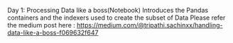Day 1: Processing Data like a boss(Notebook)
Introduces the Pandas containers and the indexers used to create the subset of Data
Please refer the medium post here :
https://medium.com/@tripathi.sachinxx/handling-data-like-a-boss-f069632f647

